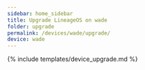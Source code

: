 ```yaml
---
sidebar: home_sidebar
title: Upgrade LineageOS on wade
folder: upgrade
permalink: /devices/wade/upgrade/
device: wade
---
```

{% include templates/device_upgrade.md %}
